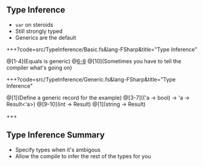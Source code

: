 ## Type Inference

* `var` on steroids
* Still strongly typed
* Generics are the default

+++?code=src/TypeInference/Basic.fs&lang-FSharp&title="Type Inference"

@[1-4](Equals is generic)
@[6-8](Numerics)
@[10](Sometimes you have to tell the compiler what's going on)

+++?code=src/TypeInference/Generic.fs&lang-FSharp&title="Type Inference"

@[1](Define a generic record for the example)
@[3-7](('a -> bool) -> 'a -> Result<'a>)
@[9-10](int -> Result<int>)
@[1](string -> Result<string>)

+++

## Type Inference Summary

* Specify types when it's ambigous
* Allow the compile to infer the rest of the types for you